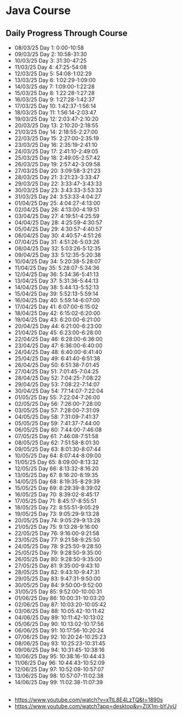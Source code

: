 # Java Course
## Daily Progress Through Course

* 08/03/25 Day 1: 0:00-10:58
* 09/03/25 Day 2: 10:58-31:30
* 10/03/25 Day 3: 31:30-47:25
* 11/03/25 Day 4: 47:25-54:08
* 12/03/25 Day 5: 54:08-1:02:29
* 13/03/25 Day 6: 1:02:29-1:09:00
* 14/03/25 day 7: 1:09:00-1:22:28
* 15/03/25 Day 8: 1:22:28-1:27:28
* 16/03/25 Day 9: 1:27:28-1:42:37
* 17/03/25 Day 10: 1:42:37-1:56:14
* 18/03/25 Day 11: 1:56:14-2:03:47
* 19/03/25 Day 12: 2:03:47-2:10:20
* 20/03/25 Day 13: 2:10:20-2:18:55
* 21/03/25 Day 14: 2:18:55-2:27:00
* 22/03/25 Day 15: 2:27:00-2:35:19
* 23/03/25 Day 16: 2:35:19-2:41:10
* 24/03/25 Day 17: 2:41:10-2:49:05
* 25/03/25 Day 18: 2:49:05-2:57:42
* 26/03/25 Day 19: 2:57:42-3:09:58
* 27/03/25 Day 20: 3:09:58-3:21:23
* 28/03/25 Day 21: 3:21:23-3:33:47
* 29/03/25 Day 22: 3:33:47-3:43:33 
* 30/03/25 Day 23: 3:43:33-3:53:33
* 31/03/25 Day 24: 3:53:33-4:04:27
* 01/04/25 Day 25: 4:04:27-4:13:00
* 02/04/25 Day 26: 4:13:00-4:19:51
* 03/04/25 Day 27: 4:19:51-4:25:59
* 04/04/25 Day 28: 4:25:59-4:30:57
* 05/04/25 Day 29: 4:30:57-4:40:57
* 06/04/25 Day 30: 4:40:57-4:51:26
* 07/04/25 Day 31: 4:51:26-5:03:26
* 08/04/25 Day 32: 5:03:26-5:12:35
* 09/04/25 Day 33: 5:12:35-5:20:38
* 10/04/25 Day 34: 5:20:38-5:28:07
* 11/04/25 Day 35: 5:28:07-5:34:36
* 12/04/25 Day 36: 5:34:36-5:41:13
* 13/04/25 Day 37: 5:31:36-5:44:13
* 14/04/25 Day 38: 5:44:13-5:52:13
* 15/04/25 Day 39: 5:52:13-5:59:14
* 16/04/25 Day 40: 5:59:14-6:07:00
* 17/04/25 Day 41: 6:07:00-6:15:02
* 18/04/25 Day 42: 6:15:02-6:20:00
* 19/04/25 Day 43: 6:20:00-6:21:00
* 20/04/25 Day 44: 6:21:00-6:23:00
* 21/04/25 Day 45: 6:23:00-6:28:00
* 22/04/25 Day 46: 6:28:00-6:36:00
* 23/04/25 Day 47: 6:36:00-6:40:00
* 24/04/25 Day 48: 6:40:00-6:41:40
* 25/04/25 Day 49: 6:41:40-6:51:38
* 26/04/25 Day 50: 6:51:38-7:01:45
* 27/04/25 Day 51: 7:01:45-7:04:25
* 28/04/25 Day 52: 7:04:25-7:08:22
* 29/04/25 Day 53: 7:08:22-7:14:07
* 30/04/25 Day 54: 77:14:07-7:22:04
* 01/05/25 Day 55: 7:22:04-7:26:00
* 02/05/25 Day 56: 7:26:00-7:28:00
* 03/05/25 Day 57: 7:28:00-7:31:09
* 04/05/25 Day 58: 7:31:09-7:41:37
* 05/05/25 Day 59: 7:41:37-7:44:00
* 06/05/25 Day 60: 7:44:00-7:46:08
* 07/05/25 Day 61: 7:46:08-7:51:58
* 08/05/25 Day 62: 7:51:58-8:01:30
* 09/05/25 Day 63: 8:01:30-8:07:44
* 10/05/25 Day 64: 8:07:44-8:09:00
* 11/05/25 Day 65: 8:09:00-8:13:32
* 12/05/25 Day 66: 8:13:32-8:16:20
* 13/05/25 Day 67: 8:16:20-8:19:35
* 14/05/25 Day 68: 8:19:35-8:29:39
* 15/05/25 Day 69: 8:29:39-8:39:02
* 16/05/25 Day 70: 8:39:02-8:45:17
* 17/05/25 Day 71: 8:45:17-8:55:51
* 18/05/25 Day 72: 8:55:51-9:05:29
* 19/05/25 Day 73: 9:05:29-9:13:28
* 20/05/25 Day 74: 9:05:29-9:13:28
* 21/05/25 Day 75: 9:13:28-9:16:00
* 22/05/25 Day 76: 9:16:00-9:21:58
* 23/05/25 Day 77: 9:21:58-9:25:50
* 24/05/25 Day 78: 9:25:50-9:28:50
* 25/05/25 Day 79: 9:28:50-9:35:00
* 26/05/25 Day 80: 9:28:50-9:35:00
* 27/05/25 Day 81: 9:35:00-9:43:10
* 28/05/25 Day 82: 9:43:10-9:47:31
* 29/05/25 Day 83: 9:47:31-9:50:00
* 30/05/25 Day 84: 9:50:00-9:52:00
* 31/05/25 Day 85: 9:52:00-10:00:31
* 01/06/25 Day 86: 10:00:31-10:03:20
* 02/06/25 Day 87: 10:03:20-10:05:42
* 03/06/25 Day 88: 10:05:42-10:11:42
* 04/06/25 Day 89: 10:11:42-10:13:02
* 05/06/25 Day 90: 10:13:02-10:17:56
* 06/06/25 Day 91: 10:17:56-10:20:24
* 07/06/25 Day 92: 10:20:24-10:25:23
* 08/06/25 Day 93: 10:25:23-10:31:45
* 09/06/25 Day 94: 10:31:45-10:38:16
* 10/06/25 Day 95: 10:38:16-10:44:43
* 11/06/25 Day 96: 10:44:43-10:52:09
* 12/06/25 Day 97: 10:52:09-10:57:07
* 13/06/25 Day 98: 10:57:07-11:02:38
* 14/06/25 Day 99: 11:02:38-11:07:39

##
* https://www.youtube.com/watch?v=xTtL8E4LzTQ&t=1890s
* https://www.youtube.com/watch?app=desktop&v=ZIX1m-bYJyU
